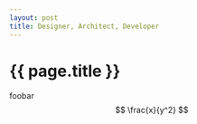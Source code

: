 ```yaml
---
layout: post
title: Designer, Architect, Developer
---
```


{{ page.title }}
================

foobar
$$ \frac{x}{y^2} $$
